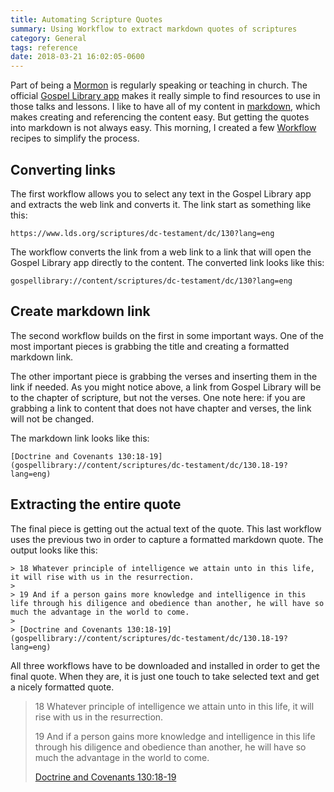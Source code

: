 ```yaml
---
title: Automating Scripture Quotes
summary: Using Workflow to extract markdown quotes of scriptures
category: General
tags: reference
date: 2018-03-21 16:02:05-0600
---
```


Part of being a [Mormon](mormon.org) is regularly speaking or teaching in church. The official [Gospel Library app](https://www.lds.org/pages/mobileapps/gospellibrary?lang=eng) makes it really simple to find resources to use in those talks and lessons. I like to have all of my content in [markdown](https://en.wikipedia.org/wiki/Markdown), which makes creating and referencing the content easy. But getting the quotes into markdown is not always easy. This morning, I created a few [Workflow](https://workflow.is) recipes to simplify the process.

## Converting links

The first workflow allows you to select any text in the Gospel Library app and extracts the web link and converts it. The link start as something like this:

```
https://www.lds.org/scriptures/dc-testament/dc/130?lang=eng
```

The workflow converts the link from a web link to a link that will open the Gospel Library app directly to the content. The converted link looks like this:

```
gospellibrary://content/scriptures/dc-testament/dc/130?lang=eng
```


## Create markdown link

The second workflow builds on the first in some important ways. One of the most important pieces is grabbing the title and creating a formatted markdown link.

The other important piece is grabbing the verses and inserting them in the link if needed. As you might notice above, a link from Gospel Library will be to the chapter of scripture, but not the verses. One note here: if you are grabbing a link to content that does not have chapter and verses, the link will not be changed.

The markdown link looks like this:

```
[Doctrine and Covenants 130:18-19](gospellibrary://content/scriptures/dc-testament/dc/130.18-19?lang=eng)
```


## Extracting the entire quote

The final piece is getting out the actual text of the quote. This last workflow uses the previous two in order to capture a formatted markdown quote. The output looks like this:

```
> 18 Whatever principle of intelligence we attain unto in this life, it will rise with us in the resurrection.
>
> 19 And if a person gains more knowledge and intelligence in this life through his diligence and obedience than another, he will have so much the advantage in the world to come.
>
> [Doctrine and Covenants 130:18-19](gospellibrary://content/scriptures/dc-testament/dc/130.18-19?lang=eng)
```

All three workflows have to be downloaded and installed in order to get the final quote. When they are, it is just one touch to take selected text and get a nicely formatted quote.

> 18 Whatever principle of intelligence we attain unto in this life, it will rise with us in the resurrection.
>
> 19 And if a person gains more knowledge and intelligence in this life through his diligence and obedience than another, he will have so much the advantage in the world to come.
>
> [Doctrine and Covenants 130:18-19](gospellibrary://content/scriptures/dc-testament/dc/130.18-19?lang=eng)
